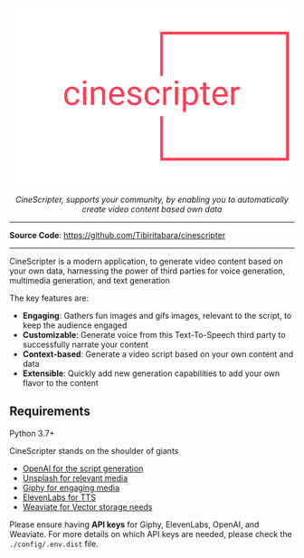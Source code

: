 <p align="center">
  <a href="https://github.com/Tibiritabara/cinescripter"><img src="./docs/logo/png/logo-no-background.png" alt="CineScripter"></a>
</p>
<p align="center">
    <em>CineScripter, supports your community, by enabling you to automatically create video content based own data</em>
</p>

---

**Source Code**: <a href="https://github.com/Tibiritabara/cinescripter" target="_blank">https://github.com/Tibiritabara/cinescripter</a>

---

CineScripter is a modern application, to generate video content based on your own data, harnessing the power of third parties for voice generation, multimedia generation, and text generation

The key features are:
* **Engaging**: Gathers fun images and gifs images, relevant to the script, to keep the audience engaged
* **Customizable**: Generate voice from this Text-To-Speech third party to successfully narrate your content
* **Context-based**: Generate a video script based on your own content and data
* **Extensible**: Quickly add new generation capabilities to add your own flavor to the content

## Requirements

Python 3.7+

CineScripter stands on the shoulder of giants

* <a href="https://platform.openai.com/">OpenAI for the script generation</a>
* <a href="https://www.unsplash.com/">Unsplash for relevant media</a>
* <a href="https://developers.giphy.com/">Giphy for engaging media</a>
* <a href="https://beta.elevenlabs.io/">ElevenLabs for TTS</a>
* <a href="https://weaviate.io" >Weaviate for Vector storage needs</a>

Please ensure having **API keys** for Giphy, ElevenLabs, OpenAI, and Weaviate. For more details on which API keys are needed, please check the `./config/.env.dist` file.



